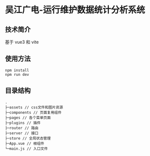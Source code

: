 # 吴江广电-运行维护数据统计分析系统
## 技术简介
基于 vue3 和 vite
## 使用方法
```
npm install
npm run dev
```
## 目录结构
```
.
├─assets // css文件和图片资源
├─components // 页面复用组件
├─pages // 各个菜单页面
├─plugins // 插件
├─router // 路由
├─server // 接口
├─store // 全局状态管理
├─App.vue // 根组件
└─main.js // 入口文件
```